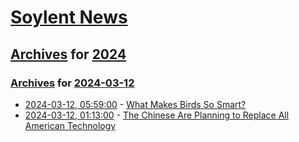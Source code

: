 # [Soylent News](../../../README.md)

## [Archives](../../index.md) for [2024](../index.md)

### [Archives](../../index.md) for [2024-03-12](index.md)

* [2024-03-12, 05:59:00](https://soylentnews.org/article.pl?sid=24/03/10/1020209&from=rss) - [What Makes Birds So Smart?](https://soylentnews.org/article.pl?sid=24/03/10/1020209&from=rss)
* [2024-03-12, 01:13:00](https://soylentnews.org/article.pl?sid=24/03/10/1017237&from=rss) - [The Chinese Are Planning to Replace All American Technology](https://soylentnews.org/article.pl?sid=24/03/10/1017237&from=rss)
